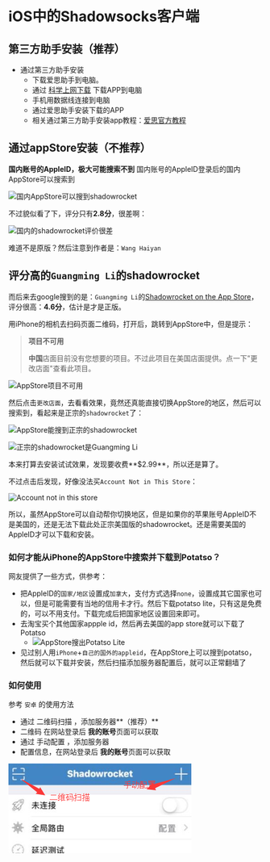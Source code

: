 # iOS中的Shadowsocks客户端



## 第三方助手安装（推荐）
* 通过第三方助手安装
  * 下载爱思助手到电脑。
  * 通过 [科学上网下载](https://www.kxsw.cf/guide/ss.ipa)   下载APP到电脑
  * 手机用数据线连接到电脑
  * 通过爱思助手安装下载的APP
  * 相关通过第三方助手安装app教程：[爱思官方教程](https://www.i4.cn/news_detail_3339.html)



## 通过appStore安装（不推荐）
**国内账号的AppleID，极大可能搜索不到**
国内账号的AppleID登录后的国内AppStore可以搜索到

![国内AppStore可以搜到shadowrocket](../../assets/img/china_appstore_can_search_shadowrocket.jpg)

不过貌似看了下，评分只有**2.8分**，很差啊：

![国内的shadowrocket评价很差](../../assets/img/china_appstore_shadowrocket_review_bad.jpg)

难道不是原版？然后注意到作者是：`Wang Haiyan`

## 评分高的`Guangming Li`的shadowrocket

而后来去google搜到的是：`Guangming Li`的[Shadowrocket on the App Store](https://itunes.apple.com/us/app/shadowrocket/id932747118?mt=8)，评分很高：**4.6分**，估计是才是正版。

用iPhone的相机去扫码页面二维码，打开后，跳转到AppStore中，但是提示：

> **项目不可用**
>
> **中国**店面目前没有您想要的项目。不过此项目在美国店面提供。点一下"更改店面"查看此项目。

![AppStore项目不可用](../../assets/img/appstore_item_not_available.png)

然后点击`更改店面`，去看看效果，竟然还真能直接切换AppStore的地区，然后可以搜索到，看起来是正宗的`shadowrocket`了：

![AppStore能搜到正宗的shadowrocket](../../assets/img/appstore_search_out_real_shdowrocket.jpg)

![正宗的shadowrocket是Guangming Li](../../assets/img/real_shadowrocket_guangming_li.jpg)

本来打算去安装试试效果，发现要收费**$2.99**，所以还是算了。

不过点击后发现，好像没法买`Account Not in This Store`：

![Account not in this store](../../assets/img/appstore_account_not_in_this_store.jpg)

所以，虽然AppStore可以自动帮你切换地区，但是如果你的苹果账号AppleID不是美国的，还是无法下载此处正宗美国版的shadowrocket。还是需要美国的AppleID才可以下载和安装。

### 如何才能从iPhone的AppStore中搜索并下载到Potatso？

网友提供了一些方式，供参考：

* 把AppleID的`国家/地区`设置成`加拿大`，支付方式选择`none`，设置成其它国家也可以，但是可能需要有当地的信用卡才行。然后下载potatso lite，只有这是免费的，可以不用支付。下载完成后把国家地区设置回来即可。
* 去淘宝买个其他国家appple id，然后再去美国的app store就可以下载了Potatso
  * ![AppStore搜出Potatso Lite](../../assets/img/app_store_search_out_potatso_lite.jpg)
* 见过别人用`iPhone`+`自己的国外的appleid`，在AppStore上可以搜到potatso，然后就可以下载并安装，然后扫描添加服务器配置后，就可以正常翻墙了
### 如何使用

参考 `安卓` 的使用方法

* 通过 二维码扫描 ，添加服务器**（推荐）**
 * 二维码 在网站登录后 **我的账号**页面可以获取
* 通过 手动配置 ，添加服务器
 * 配置信息，在网站登录后 **我的账号**页面可以获取
 
![ios](../../assets/img/ios.png)


